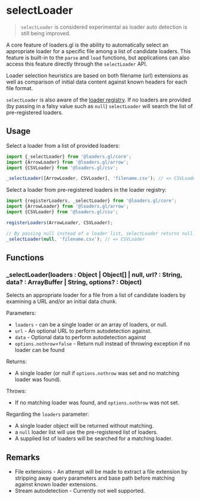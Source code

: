 # selectLoader

> `selectLoader` is considered experimental as loader auto detection is still being improved.

A core feature of loaders.gl is the ability to automatically select an appropriate loader for a specific file among a list of candidate loaders. This feature is built-in to the `parse` and `load` functions, but applications can also access this feature directly through the `selectLoader` API.

Loader selection heuristics are based on both filename (url) extensions as well as comparison of initial data content against known headers for each file format.

`selectLoader` is also aware of the [loader registry](docs/api-reference/core/register-loaders.md). If no loaders are provided (by passing in a falsy value such as `null`) `selectLoader` will search the list of pre-registered loaders.

## Usage

Select a loader from a list of provided loaders:

```js
import {_selectLoader} from '@loaders.gl/core';
import {ArrowLoader} from '@loaders.gl/arrow';
import {CSVLoader} from '@loaders.gl/csv';

_selectLoader([ArrowLoader, CSVLoader], 'filename.csv'); // => CSVLoader
```

Select a loader from pre-registered loaders in the loader registry:

```js
import {registerLoaders, _selectLoader} from '@loaders.gl/core';
import {ArrowLoader} from '@loaders.gl/arrow';
import {CSVLoader} from '@loaders.gl/csv';

registerLoaders(ArrowLoader, CSVLoader);

// By passing null instead of a loader list, selectLoader returns null.
_selectLoader(null, 'filename.csv'); // => CSVLoader
```

## Functions

### _selectLoader(loaders : Object | Object[] | null, url? : String, data? : ArrayBuffer | String, options? : Object)

Selects an appropriate loader for a file from a list of candidate loaders by examining a URL and/or an initial data chunk.

Parameters:
- `loaders` - can be a single loader or an array of loaders, or null.
- `url` - An optional URL to perform autodetection against.
- `data` - Optional data to perform autodetection against
- `options.nothrow`=`false` - Return null instead of throwing exception if no loader can be found

Returns:
- A single loader (or null if `options.nothrow` was set and no matching loader was found).

Throws:
- If no matching loader was found, and `options.nothrow` was not set.

Regarding the `loaders` parameter:
- A single loader object will be returned without matching.
- a `null` loader list will use the pre-registered list of loaders.
- A supplied list of loaders will be searched for a matching loader.

## Remarks

* File extensions - An attempt will be made to extract a file extension by stripping away query parameters and base path before matching against known loader extensions.
* Stream autodetection - Currently not well supported.
